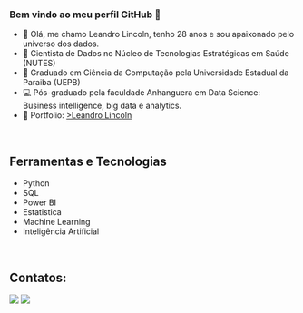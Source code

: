 
### Bem vindo ao meu perfil GitHub 👋



- 👨 Olá, me chamo Leandro Lincoln, tenho 28 anos e sou apaixonado pelo universo dos dados.
- 🔭 Cientista de Dados no Núcleo de Tecnologias Estratégicas em Saúde (NUTES)
- :bookmark_tabs: Graduado em Ciência da Computação pela Universidade Estadual da Paraiba (UEPB)
- :computer: Pós-graduado pela faculdade Anhanguera em Data Science: Business intelligence, big data e analytics.
- 📖 Portfolio: <a href ="https://leandrolincoln.vercel.app" target="_blank"> >Leandro Lincoln</a>

   



<br/>

## Ferramentas e Tecnologias

- Python
- SQL
- Power BI
- Estatistica
- Machine Learning
- Inteligência Artificial






<br/>




## Contatos:

<div>
<a href="https://www.linkedin.com/in/leandrolincoln/" target="_blank"><img src="https://img.shields.io/badge/-LinkedIn-%230077B5?style=for-the-badge&logo=linkedin&logoColor=white" target="_blank"></a>  <a href="https://instagram.com/leandrolinkoln/" target="_blank"><img src="https://img.shields.io/badge/-Instagram-%23E4405F?style=for-the-badge&logo=instagram&logoColor=white" target="_blank"></a>
</div>
          
          
<br/>



